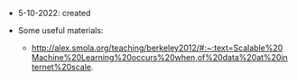 - 5-10-2022: created

- Some useful materials:
	- http://alex.smola.org/teaching/berkeley2012/#:~:text=Scalable%20Machine%20Learning%20occurs%20when,of%20data%20at%20internet%20scale.